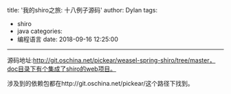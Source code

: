 title: '我的shiro之旅: 十八例子源码'
author: Dylan
tags:
  - shiro
  - java
categories:
  - 编程语言
date: 2018-09-16 12:25:00
---
源码地址:http://git.oschina.net/pickear/weasel-spring-shiro/tree/master，doc目录下有个集成了shiro的web项目。

涉及到的依赖包都在http://git.oschina.net/pickear/这个路径下找到。